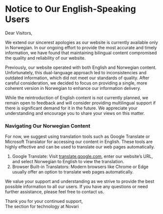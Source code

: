 # Notice to Our English-Speaking Users

Dear Visitors,

We extend our sincerest apologies as our website is currently available only in Norwegian. In our ongoing effort to provide the most accurate and timely information, we have found that maintaining bilingual content compromised the quality and reliability of our website.

Previously, our website operated with both English and Norwegian content. Unfortunately, this dual-language approach led to inconsistencies and outdated information, which did not meet our standards of quality. After careful consideration, we decided to focus on providing a single, more coherent version in Norwegian to enhance our information delivery.

While the reintroduction of English content is not currently planned, we remain open to feedback and will consider providing multilingual support if there is significant demand for it in the future. We appreciate your understanding and encourage you to share your views on this matter.

### Navigating Our Norwegian Content

For now, we suggest using translation tools such as Google Translate or Microsoft Translator for accessing our content in English. These tools are highly effective and can be used to translate our web pages automatically.

1. Google Translate: Visit [translate.google.com](https://translate.google.com/), enter our website’s URL, and select Norwegian to English to view the translation.
2. Browser Built-in Translators: Modern browsers like Chrome or Edge usually offer an option to translate web pages automatically.

We value your support and understanding as we strive to provide the best possible information to all our users. If you have any questions or need further assistance, please feel free to contact us.

Thank you for your continued support,\
The section for technology at Novari